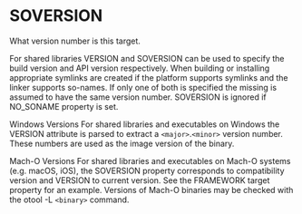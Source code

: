   

# SOVERSION  
What version number is this target.  

For shared libraries VERSION and SOVERSION can be used to
specify the build version and API version respectively.  When building or
installing appropriate symlinks are created if the platform supports
symlinks and the linker supports so-names.  If only one of both is
specified the missing is assumed to have the same version number.
SOVERSION is ignored if NO_SONAME property is set.  


Windows Versions
For shared libraries and executables on Windows the VERSION
attribute is parsed to extract a ```<major>```.```<minor>``` version number.
These numbers are used as the image version of the binary.
  


Mach-O Versions
For shared libraries and executables on Mach-O systems (e.g. macOS, iOS),
the SOVERSION property corresponds to compatibility version and
VERSION to current version.  See the FRAMEWORK target
property for an example.  Versions of Mach-O binaries may be checked with the
otool -L ```<binary>``` command.
  

